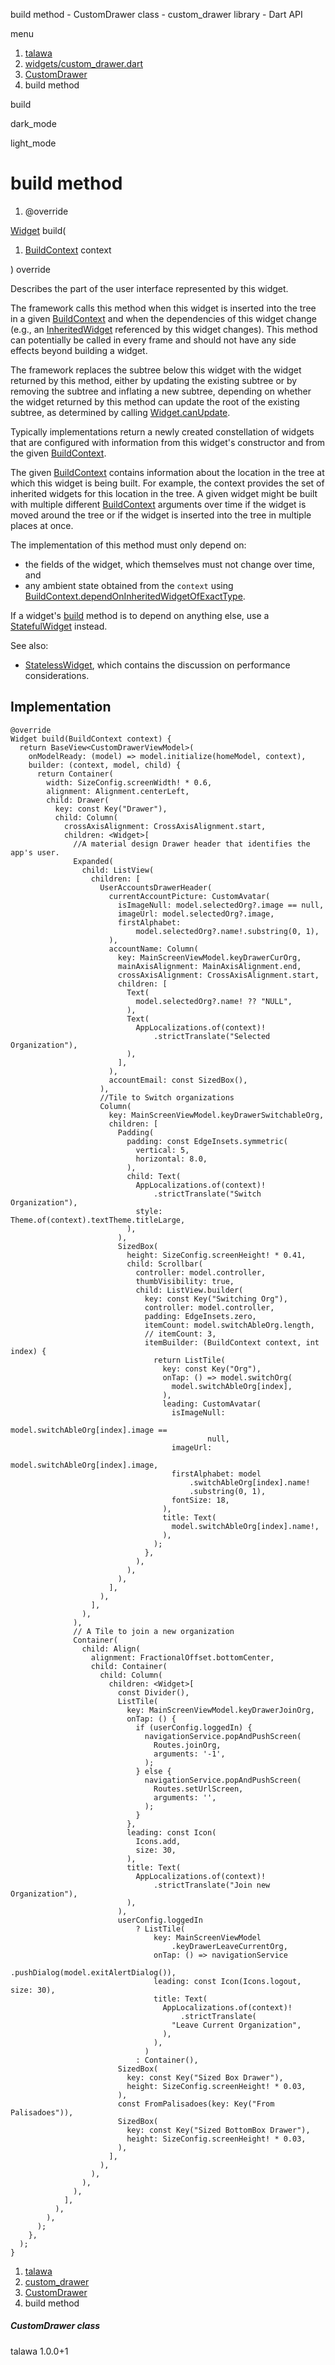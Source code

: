 




build method - CustomDrawer class - custom\_drawer library - Dart API







menu

1. [talawa](../../index.html)
2. [widgets/custom\_drawer.dart](../../widgets_custom_drawer/widgets_custom_drawer-library.html)
3. [CustomDrawer](../../widgets_custom_drawer/CustomDrawer-class.html)
4. build method

build


dark\_mode

light\_mode




# build method


1. @override

[Widget](https://api.flutter.dev/flutter/widgets/Widget-class.html)
build(

1. [BuildContext](https://api.flutter.dev/flutter/widgets/BuildContext-class.html) context

)
override

Describes the part of the user interface represented by this widget.

The framework calls this method when this widget is inserted into the tree
in a given [BuildContext](https://api.flutter.dev/flutter/widgets/BuildContext-class.html) and when the dependencies of this widget change
(e.g., an [InheritedWidget](https://api.flutter.dev/flutter/widgets/InheritedWidget-class.html) referenced by this widget changes). This
method can potentially be called in every frame and should not have any side
effects beyond building a widget.

The framework replaces the subtree below this widget with the widget
returned by this method, either by updating the existing subtree or by
removing the subtree and inflating a new subtree, depending on whether the
widget returned by this method can update the root of the existing
subtree, as determined by calling [Widget.canUpdate](https://api.flutter.dev/flutter/widgets/Widget/canUpdate.html).

Typically implementations return a newly created constellation of widgets
that are configured with information from this widget's constructor and
from the given [BuildContext](https://api.flutter.dev/flutter/widgets/BuildContext-class.html).

The given [BuildContext](https://api.flutter.dev/flutter/widgets/BuildContext-class.html) contains information about the location in the
tree at which this widget is being built. For example, the context
provides the set of inherited widgets for this location in the tree. A
given widget might be built with multiple different [BuildContext](https://api.flutter.dev/flutter/widgets/BuildContext-class.html)
arguments over time if the widget is moved around the tree or if the
widget is inserted into the tree in multiple places at once.

The implementation of this method must only depend on:

* the fields of the widget, which themselves must not change over time,
  and
* any ambient state obtained from the `context` using
  [BuildContext.dependOnInheritedWidgetOfExactType](https://api.flutter.dev/flutter/widgets/BuildContext/dependOnInheritedWidgetOfExactType.html).

If a widget's [build](../../widgets_custom_drawer/CustomDrawer/build.html) method is to depend on anything else, use a
[StatefulWidget](https://api.flutter.dev/flutter/widgets/StatefulWidget-class.html) instead.

See also:

* [StatelessWidget](https://api.flutter.dev/flutter/widgets/StatelessWidget-class.html), which contains the discussion on performance considerations.

## Implementation

```
@override
Widget build(BuildContext context) {
  return BaseView<CustomDrawerViewModel>(
    onModelReady: (model) => model.initialize(homeModel, context),
    builder: (context, model, child) {
      return Container(
        width: SizeConfig.screenWidth! * 0.6,
        alignment: Alignment.centerLeft,
        child: Drawer(
          key: const Key("Drawer"),
          child: Column(
            crossAxisAlignment: CrossAxisAlignment.start,
            children: <Widget>[
              //A material design Drawer header that identifies the app's user.
              Expanded(
                child: ListView(
                  children: [
                    UserAccountsDrawerHeader(
                      currentAccountPicture: CustomAvatar(
                        isImageNull: model.selectedOrg?.image == null,
                        imageUrl: model.selectedOrg?.image,
                        firstAlphabet:
                            model.selectedOrg?.name!.substring(0, 1),
                      ),
                      accountName: Column(
                        key: MainScreenViewModel.keyDrawerCurOrg,
                        mainAxisAlignment: MainAxisAlignment.end,
                        crossAxisAlignment: CrossAxisAlignment.start,
                        children: [
                          Text(
                            model.selectedOrg?.name! ?? "NULL",
                          ),
                          Text(
                            AppLocalizations.of(context)!
                                .strictTranslate("Selected Organization"),
                          ),
                        ],
                      ),
                      accountEmail: const SizedBox(),
                    ),
                    //Tile to Switch organizations
                    Column(
                      key: MainScreenViewModel.keyDrawerSwitchableOrg,
                      children: [
                        Padding(
                          padding: const EdgeInsets.symmetric(
                            vertical: 5,
                            horizontal: 8.0,
                          ),
                          child: Text(
                            AppLocalizations.of(context)!
                                .strictTranslate("Switch Organization"),
                            style: Theme.of(context).textTheme.titleLarge,
                          ),
                        ),
                        SizedBox(
                          height: SizeConfig.screenHeight! * 0.41,
                          child: Scrollbar(
                            controller: model.controller,
                            thumbVisibility: true,
                            child: ListView.builder(
                              key: const Key("Switching Org"),
                              controller: model.controller,
                              padding: EdgeInsets.zero,
                              itemCount: model.switchAbleOrg.length,
                              // itemCount: 3,
                              itemBuilder: (BuildContext context, int index) {
                                return ListTile(
                                  key: const Key("Org"),
                                  onTap: () => model.switchOrg(
                                    model.switchAbleOrg[index],
                                  ),
                                  leading: CustomAvatar(
                                    isImageNull:
                                        model.switchAbleOrg[index].image ==
                                            null,
                                    imageUrl:
                                        model.switchAbleOrg[index].image,
                                    firstAlphabet: model
                                        .switchAbleOrg[index].name!
                                        .substring(0, 1),
                                    fontSize: 18,
                                  ),
                                  title: Text(
                                    model.switchAbleOrg[index].name!,
                                  ),
                                );
                              },
                            ),
                          ),
                        ),
                      ],
                    ),
                  ],
                ),
              ),
              // A Tile to join a new organization
              Container(
                child: Align(
                  alignment: FractionalOffset.bottomCenter,
                  child: Container(
                    child: Column(
                      children: <Widget>[
                        const Divider(),
                        ListTile(
                          key: MainScreenViewModel.keyDrawerJoinOrg,
                          onTap: () {
                            if (userConfig.loggedIn) {
                              navigationService.popAndPushScreen(
                                Routes.joinOrg,
                                arguments: '-1',
                              );
                            } else {
                              navigationService.popAndPushScreen(
                                Routes.setUrlScreen,
                                arguments: '',
                              );
                            }
                          },
                          leading: const Icon(
                            Icons.add,
                            size: 30,
                          ),
                          title: Text(
                            AppLocalizations.of(context)!
                                .strictTranslate("Join new Organization"),
                          ),
                        ),
                        userConfig.loggedIn
                            ? ListTile(
                                key: MainScreenViewModel
                                    .keyDrawerLeaveCurrentOrg,
                                onTap: () => navigationService
                                    .pushDialog(model.exitAlertDialog()),
                                leading: const Icon(Icons.logout, size: 30),
                                title: Text(
                                  AppLocalizations.of(context)!
                                      .strictTranslate(
                                    "Leave Current Organization",
                                  ),
                                ),
                              )
                            : Container(),
                        SizedBox(
                          key: const Key("Sized Box Drawer"),
                          height: SizeConfig.screenHeight! * 0.03,
                        ),
                        const FromPalisadoes(key: Key("From Palisadoes")),
                        SizedBox(
                          key: const Key("Sized BottomBox Drawer"),
                          height: SizeConfig.screenHeight! * 0.03,
                        ),
                      ],
                    ),
                  ),
                ),
              ),
            ],
          ),
        ),
      );
    },
  );
}
```

 


1. [talawa](../../index.html)
2. [custom\_drawer](../../widgets_custom_drawer/widgets_custom_drawer-library.html)
3. [CustomDrawer](../../widgets_custom_drawer/CustomDrawer-class.html)
4. build method

##### CustomDrawer class





talawa
1.0.0+1






